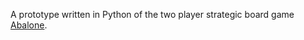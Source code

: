 A prototype written in Python of the two player strategic board game
[Abalone](https://en.wikipedia.org/wiki/Abalone_(board_game)).
